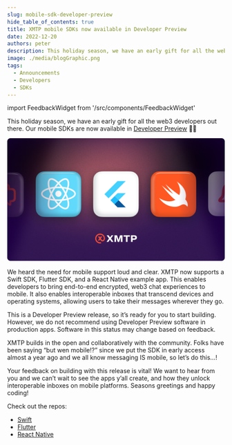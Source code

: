 ```yaml
---
slug: mobile-sdk-developer-preview
hide_table_of_contents: true
title: XMTP mobile SDKs now available in Developer Preview
date: 2022-12-20
authors: peter
description: This holiday season, we have an early gift for all the web3 developers out there.
image: ./media/blogGraphic.png
tags:
  - Announcements
  - Developers
  - SDKs
---
```


import FeedbackWidget from '/src/components/FeedbackWidget'

This holiday season, we have an early gift for all the web3 developers out there. Our mobile SDKs are now available in [Developer Preview](/docs/developer-quickstart#xmtp-sdks-and-example-apps) 🧑‍💻

![mobile sdk developer preview card](./media/blogGraphic.png)

<!--truncate-->

We heard the need for mobile support loud and clear. XMTP now supports a Swift SDK, Flutter SDK, and a React Native example app. This enables developers to bring end-to-end encrypted, web3 chat experiences to mobile. It also enables interoperable inboxes that transcend devices and operating systems, allowing users to take their messages wherever they go.

This is a Developer Preview release, so it’s ready for you to start building. However, we do not recommend using Developer Preview software in production apps. Software in this status may change based on feedback.

XMTP builds in the open and collaboratively with the community. Folks have been saying “but wen mobile!?” since we put the SDK in early access almost a year ago and we all know messaging IS mobile, so let’s do this…!

Your feedback on building with this release is vital! We want to hear from you and we can’t wait to see the apps y’all create, and how they unlock interoperable inboxes on mobile platforms. Seasons greetings and happy coding!

Check out the repos:

- [Swift](https://github.com/xmtp/xmtp-ios)
- [Flutter](https://github.com/xmtp/xmtp-flutter)
- [React Native](https://github.com/xmtp/example-chat-react-native)

<br/>
<FeedbackWidget />
